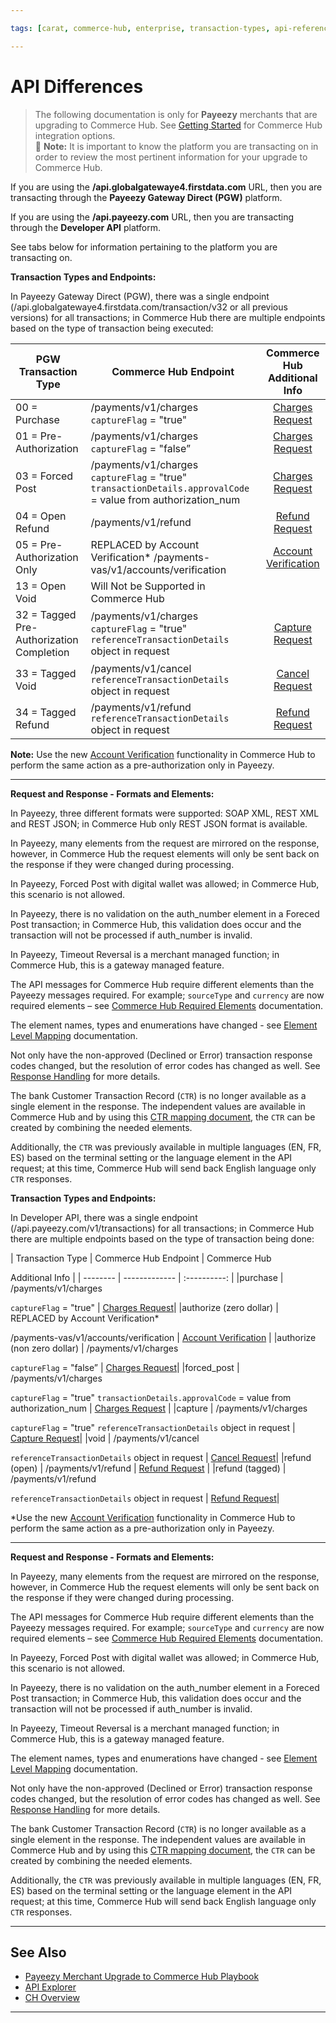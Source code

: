 ```yaml
---

tags: [carat, commerce-hub, enterprise, transaction-types, api-reference, card-not-present, payeezy]

---
```


# API Differences

<!-- theme: danger -->
> The following documentation is only for **Payeezy** merchants that are upgrading to Commerce Hub. See [Getting Started](?path=docs/Getting-Started/Getting-Started-General.md) for Commerce Hub integration options.  
> :memo: **Note:** It is important to know the platform you are transacting on in order to review the most pertinent information for your upgrade to Commerce Hub.

If you are using the **/api.globalgatewaye4.firstdata.com** URL, then you are transacting through the **Payeezy Gateway Direct (PGW)** platform.

If you are using the **/api.payeezy.com** URL, then you are transacting through the **Developer API** platform.

See tabs below for information pertaining to the platform you are transacting on.

<!--type: tab
titles: Payeezy Gateway Direct, Developer API
-->

**Transaction Types and Endpoints:**

In Payeezy Gateway Direct (PGW), there was a single endpoint (/api.globalgatewaye4.firstdata.com/transaction/v32 or all previous versions) for all transactions; in Commerce Hub there are multiple endpoints based on the type of transaction being executed:

| PGW Transaction Type | Commerce Hub Endpoint | Commerce Hub Additional Info |
| -------- | ------------- | :--------------: |
|00 = Purchase | /payments/v1/charges `captureFlag` = "true" | [Charges Request](?path=docs/Resources/API-Documents/Payments/Charges.md)|
|01 = Pre-Authorization  | /payments/v1/charges `captureFlag` = "false”  | [Charges Request](?path=docs/Resources/API-Documents/Payments/Charges.md)|
|03 = Forced Post   | /payments/v1/charges `captureFlag` = "true" `transactionDetails.approvalCode` = value from authorization_num | [Charges Request](?path=docs/Resources/API-Documents/Payments/Charges.md) |
|04 = Open Refund   | /payments/v1/refund | [Refund Request](?path=docs/Resources/API-Documents/Payments/refund.md) |
|05 = Pre-Authorization Only   | REPLACED by Account Verification* /payments-vas/v1/accounts/verification| [Account Verification](?path=docs/Resources/API-Documents/Payments_VAS/Verification.md) |
|13 = Open Void   | Will Not be Supported in Commerce Hub | |
|32 = Tagged Pre-Authorization Completion   | /payments/v1/charges `captureFlag` = "true" `referenceTransactionDetails` object in request | [Capture Request](?path=docs/Resources/API-Documents/Payments/Capture.md)|
|33 = Tagged Void   | /payments/v1/cancel `referenceTransactionDetails` object in request | [Cancel Request](?path=docs/Resources/API-Documents/Payments/Cancel.md)|
|34 = Tagged Refund   | /payments/v1/refund `referenceTransactionDetails` object in request | [Refund Request](?path=docs/Resources/API-Documents/Payments/refund.md) |

**Note:** Use the new [Account Verification](?path=docs/Resources/API-Documents/Payments_VAS/Verification.md) functionality in Commerce Hub to perform the same action as a pre-authorization only in Payeezy.

---

**Request and Response - Formats and Elements:**

In Payeezy, three different formats were supported: SOAP XML, REST XML and REST JSON; in Commerce Hub only REST JSON format is available.

In Payeezy, many elements from the request are mirrored on the response, however, in Commerce Hub the request elements will only be sent back on the response if they were changed during processing.

In Payeezy, Forced Post with digital wallet was allowed; in Commerce Hub, this scenario is not allowed.

In Payeezy, there is no validation on the auth_number element in a Foreced Post transaction; in Commerce Hub, this validation does occur and the transaction will not be processed if auth_number is invalid.

In Payeezy, Timeout Reversal is a merchant managed function; in Commerce Hub, this is a gateway managed feature.

The API messages for Commerce Hub require different elements than the Payeezy messages required.  For example; `sourceType` and `currency` are now required elements – see [Commerce Hub Required Elements](?path=docs/Resources/Guides/Payeezy/Payeezy-UpgradetoCH-TechnicalRequired.md) documentation.

The element names, types and enumerations have changed - see [Element Level Mapping](?path=docs/Resources/Guides/Payeezy/Payeezy-UpgradetoCH-TechnicalAPI.md) documentation.

Not only have the non-approved (Declined or Error) transaction response codes changed, but the resolution of error codes has changed as well. See [Response Handling](?path=docs/Resources/Guides/Response-Codes/Response-Handling.md) for more details.

The bank Customer Transaction Record (`CTR`) is no longer available as a single element in the response. The independent values are available in Commerce Hub and by using this [CTR mapping document](?path=docs/Resources/Guides/Payeezy/Payeezy-UpgradetoCH-TechnicalCTR.md), the `CTR` can be created by combining the needed elements.  

Additionally, the `CTR` was previously available in multiple languages (EN, FR, ES) based on the terminal setting or the language element in the API request; at this time, Commerce Hub will send back English language only `CTR` responses.

<!--
type: tab
-->

**Transaction Types and Endpoints:**

In Developer API, there was a single endpoint (/api.payeezy.com/v1/transactions) for all transactions; in Commerce Hub there are multiple endpoints based on the type of transaction being done:

| Transaction Type | Commerce Hub Endpoint | Commerce Hub

Additional Info |
| -------- | ------------- | :----------: |
|purchase | /payments/v1/charges

`captureFlag` = "true" | [Charges Request](?path=docs/Resources/API-Documents/Payments/Charges.md)|
|authorize (zero dollar) | REPLACED by Account Verification*

/payments-vas/v1/accounts/verification | [Account Verification](?path=docs/Resources/API-Documents/Payments_VAS/Verification.md) |
|authorize (non zero dollar) | /payments/v1/charges

`captureFlag` = "false”   | [Charges Request](?path=docs/Resources/API-Documents/Payments/Charges.md)|
|forced_post   | /payments/v1/charges

 `captureFlag` = "true"
 `transactionDetails.approvalCode` = value from authorization_num | [Charges Request](?path=docs/Resources/API-Documents/Payments/Charges.md) |
|capture   | /payments/v1/charges

`captureFlag` = "true" `referenceTransactionDetails` object in request  | [Capture Request](?path=docs/Resources/API-Documents/Payments/Capture.md)|
|void   | /payments/v1/cancel

`referenceTransactionDetails` object in request | [Cancel Request](?path=docs/Resources/API-Documents/Payments/Cancel.md)|
|refund (open)  |  /payments/v1/refund | [Refund Request](?path=docs/Resources/API-Documents/Payments/refund.md) |
|refund (tagged) | /payments/v1/refund

`referenceTransactionDetails` object in request  | [Refund Request](?path=docs/Resources/API-Documents/Payments/Refund.md)|

*Use the new [Account Verification](?path=docs/Resources/API-Documents/Payments_VAS/Verification.md) functionality in Commerce Hub to perform the same action as a pre-authorization only in Payeezy.

---

**Request and Response - Formats and Elements:**

In Payeezy, many elements from the request are mirrored on the response, however, in Commerce Hub the request elements will only be sent back on the response if they were changed during processing.

The API messages for Commerce Hub require different elements than the Payeezy messages required.  For example; `sourceType` and `currency` are now required elements – see [Commerce Hub Required Elements](?path=docs/Resources/Guides/Payeezy/Payeezy-UpgradetoCH-TechnicalRequired.md) documentation.

In Payeezy, Forced Post with digital wallet was allowed; in Commerce Hub, this scenario is not allowed.

In Payeezy, there is no validation on the auth_number element in a Foreced Post transaction; in Commerce Hub, this validation does occur and the transaction will not be processed if auth_number is invalid.

In Payeezy, Timeout Reversal is a merchant managed function; in Commerce Hub, this is a gateway managed feature.

The element names, types and enumerations have changed - see [Element Level Mapping](?path=docs/Resources/Guides/Payeezy/Payeezy-UpgradetoCH-TechnicalAPI.md) documentation.

Not only have the non-approved (Declined or Error) transaction response codes changed, but the resolution of error codes has changed as well. See [Response Handling](?path=docs/Resources/Guides/Response-Codes/Response-Handling.md) for more details.

The bank Customer Transaction Record (`CTR`) is no longer available as a single element in the response. The independent values are available in Commerce Hub and by using this [CTR mapping document](?path=docs/Resources/Guides/Payeezy/Payeezy-UpgradetoCH-TechnicalCTR.md), the `CTR` can be created by combining the needed elements.

Additionally, the `CTR` was previously available in multiple languages (EN, FR, ES) based on the terminal setting or the language element in the API request; at this time, Commerce Hub will send back English language only `CTR` responses.

<!-- type: tab-end -->

---

## See Also

- [Payeezy Merchant Upgrade to Commerce Hub Playbook](?path=docs/Resources/Guides/Payeezy/PayeezyUpgradetoCHGuideLandingPage.md)
- [API Explorer](../api/?type=post&path=/payments/v1/charges)
- [CH Overview](?path=docs/Getting-Started/Getting-Started-General.md)

---
